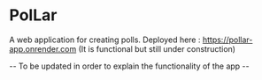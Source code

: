 # PolLar
A web application for creating polls. Deployed here : https://pollar-app.onrender.com 
(It is functional but still under construction)

-- To be updated in order to explain the functionality of the app --
